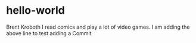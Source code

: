 hello-world
===========

Brent Kroboth
I read comics and play a lot of video games.
I am adding the above line to test adding a Commit
